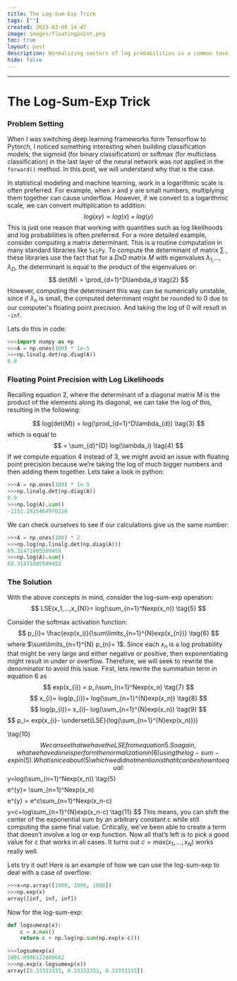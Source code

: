 ```yaml
---
title: The Log-Sum-Exp Trick
tags: [""]
created: 2023-03-09 14:47
image: images/floatingpoint.png
toc: true
layout: post
description: Normalizing vectors of log probabilities is a common task in statistical modeling, but it can result in under- or overflow when exponentiating large values. The log-sum-exp trick for resolving this issue.
hide: false
---
```

---
# The Log-Sum-Exp Trick

### Problem Setting
When I was switching deep learning frameworks form Tensorflow to Pytorch, I noticed something interesting when building classification models; the sigmoid (for binary classification) or softmax (for multiclass classification) in the last layer of the neural network was *not* applied in the `forward()` method. In this post, we will understand why that is the case. 

In statistical modeling and machine learning, work in a logarithmic scale is often preferred. For example, when $x$ and $y$ are small numbers, multiplying them together can cause underflow. However, if we convert to a logarithmic scale, we can convert multiplication to addition:
$$
log(xy) = log(x) + log(y)
\tag{1}
$$
This is just one reason that working with quantities such as log likelihoods and log probabilities is often preferred. For a more detailed example, consider computing a matrix determinant. This is a routine computation in many standard libraries like `SciPy`. To compute the determinant of matrix $\sum$ , these libraries use the fact that for a $D$x$D$ matrix $M$ with eigenvalues $\lambda_{1,}..., \lambda_{D}$, the determinant is equal to the product of the eigenvalues or:
$$
det(M) = \prod_{d=1}^D\lambda_d
\tag{2}
$$
However, computing the determinant this way can be numerically unstable, since if $\lambda_n$ is small, the computed determinant might be rounded to 0 due to our computer's floating point precision. And taking the log of 0 will result in `-inf`. 

Lets do this in code:
```python
>>>import numpy as np
>>>A = np.ones(100) * 1e-5
>>>np.linalg.det(np.diag(A))
0.0
```

### Floating Point Precision with Log Likelihoods
Recalling equation 2, where the determinant of a diagonal matrix M is the product of the elements along its diagonal, we can take the log of this, resulting in the following:

$$
log(det(M)) = log(\prod_{d=1}^D\lambda_{d})
\tag{3}
$$
which is equal to 
$$
= \sum_{d}^{D} log(\lambda_i)
\tag{4}
$$
If we compute equation 4 instead of 3, we might avoid an issue with floating point precision because we’re taking the log of much bigger numbers and then adding them together. Lets take a look in python:
```python
>>>A = np.ones(100) * 1e-5
>>>np.linalg.det(np.diag(A))
0.0
>>>np.log(A).sum()
-1151.2925464970228
```

We can check ourselves to see if our calculations give us the same number:
```python
>>>A = np.ones(100) * 2
>>>np.log(np.linalg.det(np.diag(A)))
69.31471805599459
>>>np.log(A).sum()
69.31471805599453
```

### The Solution
With the above concepts in mind, consider the log-sum-exp operation:
$$
LSE(x_1,...,x_{N)}= log(\sum_{n=1}^Nexp(x_n))
\tag{5}
$$


Consider the softmax activation function:
$$
p_{i}= \frac{exp(x_i)}{\sum\limits_{n=1}^{N}exp(x_{n})}
\tag{6}
$$
where $\sum\limits_{n=1}^{N} p_{n}= 1$. 
Since each $x_n$ is a log probability that might be very large and either negative or positive, then exponentiating might result in under or overflow. Therefore, we will seek to rewrite the denominator to avoid this issue. First, lets rewrite the summation term in equation 6 as
$$
exp(x_{i}) = p_i\sum_{n=1}^Nexp(x_n)
\tag{7}
$$
$$
x_{i}= log(p_{i})+ log(\sum_{n=1}^{N}exp(x_n))
\tag{8}
$$
$$
log(p_{i})= x_{i}- log(\sum_{n=1}^{N}exp(x_n))
\tag{9}
$$
$$
p_i= exp(x_{i}- \underset{LSE}{log(\sum_{n=1}^{N}exp(x_n))})


\tag{10}
$$
We can see that we have the LSE from equation 5. So again, what we have done is perform the normalization in (6) using the log-sum-exp in (5). What is nice about (5) which we did not mention is that it can be shown to equal: 
$$
y=log(\sum_{n=1}^Nexp(x_n))
\tag{5}
$$
$$
e^{y}= \sum_{n=1}^Nexp(x_n)
$$
$$
e^{y} = e^c\sum_{n=1}^Nexp(x_n-c)
$$
$$
y=c+log\sum_{n=1}^{N}exp(x_n-c)
\tag{11}
$$
This means, you can shift the center of the exponential sum by an arbitrary constant c while still computing the same final value. Critically, we’ve been able to create a term that doesn’t involve a log or exp function. Now all that’s left is to pick a good value for c that works in all cases. It turns out $c = max(x_{1}, ..., x_{N})$ works really well.

Lets try it out! Here is an example of how we can use the log-sum-exp to deal with a case of overflow:

```python
>>>x=np.array([1000, 1000, 1000])
>>>np.exp(x)
array([inf, inf, inf])
```

Now for the log-sum-exp:
```python
def logsumexp(x):
	c = x.max()
	return c + np.log(np.sum(np.exp(x-c)))

>>>logsumexp(x)
1001.0986122886682
>>>np.exp(x-logsumexp(x))
array([0.33333333, 0.33333333, 0.33333333])
```

